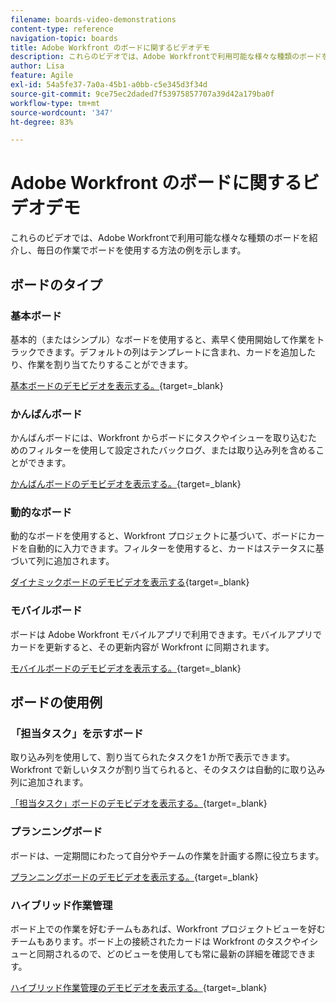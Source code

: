 ```yaml
---
filename: boards-video-demonstrations
content-type: reference
navigation-topic: boards
title: Adobe Workfront のボードに関するビデオデモ
description: これらのビデオでは、Adobe Workfrontで利用可能な様々な種類のボードを紹介し、毎日の作業でボードを使用する方法の例を示します。
author: Lisa
feature: Agile
exl-id: 54a5fe37-7a0a-45b1-a0bb-c5e345d3f34d
source-git-commit: 9ce75ec2daded7f53975857707a39d42a179ba0f
workflow-type: tm+mt
source-wordcount: '347'
ht-degree: 83%

---
```


# Adobe Workfront のボードに関するビデオデモ

<!--Audited: 12/2023-->

これらのビデオでは、Adobe Workfrontで利用可能な様々な種類のボードを紹介し、毎日の作業でボードを使用する方法の例を示します。

## ボードのタイプ

### 基本ボード

基本的（またはシンプル）なボードを使用すると、素早く使用開始して作業をトラックできます。デフォルトの列はテンプレートに含まれ、カードを追加したり、作業を割り当てたりすることができます。

[基本ボードのデモビデオを表示する。](https://video.tv.adobe.com/v/3416382/){target=_blank}

### かんばんボード

かんばんボードには、Workfront からボードにタスクやイシューを取り込むためのフィルターを使用して設定されたバックログ、または取り込み列を含めることができます。

[かんばんボードのデモビデオを表示する。](https://video.tv.adobe.com/v/3416383/){target=_blank}

### 動的なボード

動的なボードを使用すると、Workfront プロジェクトに基づいて、ボードにカードを自動的に入力できます。フィルターを使用すると、カードはステータスに基づいて列に追加されます。

[ダイナミックボードのデモビデオを表示する](https://video.tv.adobe.com/v/3422404/){target=_blank}

### モバイルボード

ボードは Adobe Workfront モバイルアプリで利用できます。モバイルアプリでカードを更新すると、その更新内容が Workfront に同期されます。

[モバイルボードのデモビデオを表示する。](https://video.tv.adobe.com/v/3416379/){target=_blank}

## ボードの使用例

### 「担当タスク」を示すボード

取り込み列を使用して、割り当てられたタスクを1 か所で表示できます。Workfront で新しいタスクが割り当てられると、そのタスクは自動的に取り込み列に追加されます。

[「担当タスク」ボードのデモビデオを表示する。](https://video.tv.adobe.com/v/3416378/){target=_blank}

### プランニングボード

ボードは、一定期間にわたって自分やチームの作業を計画する際に役立ちます。

[プランニングボードのデモビデオを表示する。](https://video.tv.adobe.com/v/3416380/){target=_blank}

### ハイブリッド作業管理

ボード上での作業を好むチームもあれば、Workfront プロジェクトビューを好むチームもあります。ボード上の接続されたカードは Workfront のタスクやイシューと同期されるので、どのビューを使用しても常に最新の詳細を確認できます。

[ハイブリッド作業管理のデモビデオを表示する。](https://video.tv.adobe.com/v/3416381/){target=_blank}
